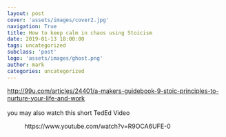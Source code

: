 ```yaml
---
layout: post
cover: 'assets/images/cover2.jpg'
navigation: True
title: How to keep calm in chaos using Stoicism
date: 2019-01-13 18:00:00
tags: uncategorized
subclass: 'post'
logo: 'assets/images/ghost.png'
author: mark
categories: uncategorized
---
```

<!-- wp:paragraph -->  <p><a href="http://99u.com/articles/24401/a-makers-guidebook-9-stoic-principles-to-nurture-your-life-and-work">http://99u.com/articles/24401/a-makers-guidebook-9-stoic-principles-to-nurture-your-life-and-work</a><br><br>you may also watch this short TedEd Video<br><a href="https://www.youtube.com/watch?v=R9OCA6UFE-0"></a></p>  <!-- /wp:paragraph -->    <!-- wp:core-embed/youtube {"url":"https://www.youtube.com/watch?v=R9OCA6UFE-0","type":"video","providerNameSlug":"youtube","className":"wp-embed-aspect-16-9 wp-has-aspect-ratio"} -->  <figure class="wp-block-embed-youtube wp-block-embed is-type-video is-provider-youtube wp-embed-aspect-16-9 wp-has-aspect-ratio"><div class="wp-block-embed__wrapper">  https://www.youtube.com/watch?v=R9OCA6UFE-0  </div></figure>  <!-- /wp:core-embed/youtube -->
